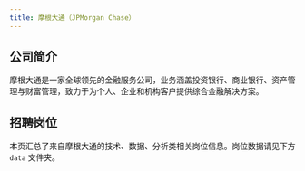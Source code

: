 ```yaml
---
title: 摩根大通（JPMorgan Chase）
---
```


## 公司简介
摩根大通是一家全球领先的金融服务公司，业务涵盖投资银行、商业银行、资产管理与财富管理，致力于为个人、企业和机构客户提供综合金融解决方案。

## 招聘岗位
本页汇总了来自摩根大通的技术、数据、分析类相关岗位信息。岗位数据请见下方 `data` 文件夹。
